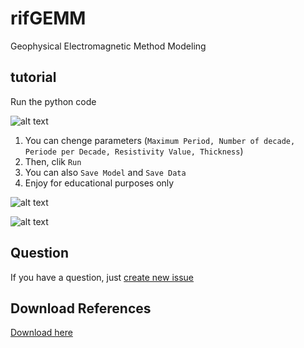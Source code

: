 # rifGEMM
Geophysical Electromagnetic Method Modeling

## tutorial

Run the python code

![alt text](https://github.com/riflab/rifGEMM/blob/master/images/1.PNG)

1. You can chenge parameters (`Maximum Period, Number of decade, Periode per Decade, Resistivity Value, Thickness`)
2. Then, clik `Run`
3. You can also `Save Model` and `Save Data`
4. Enjoy for educational purposes only

![alt text](https://github.com/riflab/rifGEMM/blob/master/images/2.PNG)

![alt text](https://github.com/riflab/rifGEMM/blob/master/images/3.PNG)

## Question
If you have a question, just [create new issue](https://github.com/riflab/rifGEMM/issues)

## Download References
[Download here](https://www.researchgate.net/publication/250729983_An_alternative_algorithm_for_one-dimensional_magnetotelluric_response_calculation)

